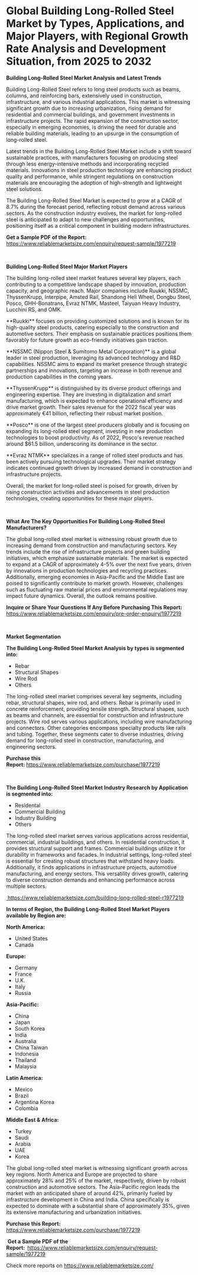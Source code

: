 <p><h1>Global Building Long-Rolled Steel Market by Types, Applications, and Major Players, with Regional Growth Rate Analysis and Development Situation, from 2025 to 2032</h1></p><p><strong>Building Long-Rolled Steel Market Analysis and Latest Trends</strong></p>
<p><p>Building Long-Rolled Steel refers to long steel products such as beams, columns, and reinforcing bars, extensively used in construction, infrastructure, and various industrial applications. This market is witnessing significant growth due to increasing urbanization, rising demand for residential and commercial buildings, and government investments in infrastructure projects. The rapid expansion of the construction sector, especially in emerging economies, is driving the need for durable and reliable building materials, leading to an upsurge in the consumption of long-rolled steel.</p><p>Latest trends in the Building Long-Rolled Steel Market include a shift toward sustainable practices, with manufacturers focusing on producing steel through less energy-intensive methods and incorporating recycled materials. Innovations in steel production technology are enhancing product quality and performance, while stringent regulations on construction materials are encouraging the adoption of high-strength and lightweight steel solutions.</p><p>The Building Long-Rolled Steel Market is expected to grow at a CAGR of 8.7% during the forecast period, reflecting robust demand across various sectors. As the construction industry evolves, the market for long-rolled steel is anticipated to adapt to new challenges and opportunities, positioning itself as a critical component in building modern infrastructures.</p></p>
<p><strong>Get a Sample PDF of the Report:&nbsp;</strong> <a href="https://www.reliablemarketsize.com/enquiry/request-sample/1977219?utm_campaign=3217&utm_medium=2&utm_source=Github&utm_content=ia&utm_term=03042025&utm_id=building-long-rolled-steel">https://www.reliablemarketsize.com/enquiry/request-sample/1977219</a></p>
<p>&nbsp;</p>
<p><strong>Building Long-Rolled Steel Major Market Players</strong></p>
<p><p>The building long-rolled steel market features several key players, each contributing to a competitive landscape shaped by innovation, production capacity, and geographic reach. Major companies include Ruukki, NSSMC, ThyssenKrupp, Interpipe, Amsted Rail, Shandong Heli Wheel, Dongbu Steel, Posco, GHH-Bonatrans, Evraz NTMK, Masteel, Taiyuan Heavy Industry, Lucchini RS, and OMK.</p><p>**Ruukki** focuses on providing customized solutions and is known for its high-quality steel products, catering especially to the construction and automotive sectors. Their emphasis on sustainable practices positions them favorably for future growth as eco-friendly initiatives gain traction.</p><p>**NSSMC (Nippon Steel & Sumitomo Metal Corporation)** is a global leader in steel production, leveraging its advanced technology and R&D capabilities. NSSMC aims to expand its market presence through strategic partnerships and innovations, targeting an increase in both revenue and production capabilities in the coming years.</p><p>**ThyssenKrupp** is distinguished by its diverse product offerings and engineering expertise. They are investing in digitalization and smart manufacturing, which is expected to enhance operational efficiency and drive market growth. Their sales revenue for the 2022 fiscal year was approximately €41 billion, reflecting their robust market position.</p><p>**Posco** is one of the largest steel producers globally and is focusing on expanding its long-rolled steel segment, investing in new production technologies to boost productivity. As of 2022, Posco's revenue reached around $61.5 billion, underscoring its dominance in the sector.</p><p>**Evraz NTMK** specializes in a range of rolled steel products and has been actively pursuing technological upgrades. Their market strategy indicates continued growth driven by increased demand in construction and infrastructure projects.</p><p>Overall, the market for long-rolled steel is poised for growth, driven by rising construction activities and advancements in steel production technologies, creating opportunities for these major players.</p></p>
<p>&nbsp;</p>
<p><strong>What Are The Key Opportunities For Building Long-Rolled Steel Manufacturers?</strong></p>
<p><p>The global long-rolled steel market is witnessing robust growth due to increasing demand from construction and manufacturing sectors. Key trends include the rise of infrastructure projects and green building initiatives, which emphasize sustainable materials. The market is expected to expand at a CAGR of approximately 4-5% over the next five years, driven by innovations in production technologies and recycling practices. Additionally, emerging economies in Asia-Pacific and the Middle East are poised to significantly contribute to market growth. However, challenges such as fluctuating raw material prices and environmental regulations may impact future dynamics. Overall, the outlook remains positive.</p></p>
<p><strong>Inquire or Share Your Questions If Any Before Purchasing This Report:</strong> <a href="https://www.reliablemarketsize.com/enquiry/pre-order-enquiry/1977219?utm_campaign=3217&utm_medium=2&utm_source=Github&utm_content=ia&utm_term=03042025&utm_id=building-long-rolled-steel">https://www.reliablemarketsize.com/enquiry/pre-order-enquiry/1977219</a></p>
<p>&nbsp;</p>
<p><strong>Market Segmentation</strong></p>
<p><strong>The Building Long-Rolled Steel Market Analysis by types is segmented into:</strong></p>
<p><ul><li>Rebar</li><li>Structural Shapes</li><li>Wire Rod</li><li>Others</li></ul></p>
<p><p>The long-rolled steel market comprises several key segments, including rebar, structural shapes, wire rod, and others. Rebar is primarily used in concrete reinforcement, providing tensile strength. Structural shapes, such as beams and channels, are essential for construction and infrastructure projects. Wire rod serves various applications, including wire manufacturing and connectors. Other categories encompass specialty products like rails and tubing. Together, these segments cater to diverse industries, driving demand for long-rolled steel in construction, manufacturing, and engineering sectors.</p></p>
<p><strong>Purchase this Report:&nbsp;</strong><a href="https://www.reliablemarketsize.com/purchase/1977219?utm_campaign=3217&utm_medium=2&utm_source=Github&utm_content=ia&utm_term=03042025&utm_id=building-long-rolled-steel">https://www.reliablemarketsize.com/purchase/1977219</a></p>
<p>&nbsp;</p>
<p><strong>The Building Long-Rolled Steel Market Industry Research by Application is segmented into:</strong></p>
<p><ul><li>Residental</li><li>Commercial Building</li><li>Industry Building</li><li>Others</li></ul></p>
<p><p>The long-rolled steel market serves various applications across residential, commercial, industrial buildings, and others. In residential construction, it provides structural support and frames. Commercial buildings utilize it for durability in frameworks and facades. In industrial settings, long-rolled steel is essential for creating robust structures that withstand heavy loads. Additionally, it finds applications in infrastructure projects, automotive manufacturing, and energy sectors. This versatility drives growth, catering to diverse construction demands and enhancing performance across multiple sectors.</p></p>
<p><a href="https://www.reliablemarketsize.com/building-long-rolled-steel-r1977219?utm_campaign=3217&utm_medium=2&utm_source=Github&utm_content=ia&utm_term=03042025&utm_id=building-long-rolled-steel">&nbsp;https://www.reliablemarketsize.com/building-long-rolled-steel-r1977219</a></p>
<p><strong>In terms of Region, the Building Long-Rolled Steel Market Players available by Region are:</strong></p>
<p>
    <p> <strong> North America: </strong>
        <ul>
            <li>United States</li>
            <li>Canada</li>
        </ul>
        </p> 
    <p> <strong> Europe: </strong>
        <ul>
            <li>Germany</li>
            <li>France</li>
            <li>U.K.</li>
            <li>Italy</li>
            <li>Russia</li>
        </ul>
        </p> 
    <p> <strong> Asia-Pacific: </strong>
        <ul>
            <li>China</li>
            <li>Japan</li>
            <li>South Korea</li>
            <li>India</li>
            <li>Australia</li>
            <li>China Taiwan</li>
            <li>Indonesia</li>
            <li>Thailand</li>
            <li>Malaysia</li>
        </ul>
        </p> 
    <p> <strong> Latin America: </strong>
        <ul>
            <li>Mexico</li>
            <li>Brazil</li>
            <li>Argentina Korea</li>
            <li>Colombia</li>
        </ul>
        </p> 
    <p> <strong> Middle East & Africa: </strong>
        <ul>
            <li>Turkey</li>
            <li>Saudi</li>
            <li>Arabia</li>
            <li>UAE</li>
            <li>Korea</li>
        </ul>
    </p>
    </p>
<p><p>The global long-rolled steel market is witnessing significant growth across key regions. North America and Europe are projected to share approximately 28% and 25% of the market, respectively, driven by robust construction and automotive sectors. The Asia-Pacific region leads the market with an anticipated share of around 42%, primarily fueled by infrastructure development in China and India. China specifically is expected to dominate with a substantial share of approximately 35%, given its extensive manufacturing and urbanization initiatives.</p></p>
<p><strong>Purchase this Report: </strong><a href="https://www.reliablemarketsize.com/purchase/1977219?utm_campaign=3217&utm_medium=2&utm_source=Github&utm_content=ia&utm_term=03042025&utm_id=building-long-rolled-steel">https://www.reliablemarketsize.com/purchase/1977219</a></p>
<p>&nbsp;<strong>Get a Sample PDF of the Report:&nbsp;&nbsp;</strong><a href="https://www.reliablemarketsize.com/enquiry/request-sample/1977219?utm_campaign=3217&utm_medium=2&utm_source=Github&utm_content=ia&utm_term=03042025&utm_id=building-long-rolled-steel">https://www.reliablemarketsize.com/enquiry/request-sample/1977219</a></p>
<p><strong></strong></p>
<p>Check more reports on <a href="https://www.reliablemarketsize.com/?utm_campaign=3217&utm_medium=2&utm_source=Github&utm_content=ia&utm_term=03042025&utm_id=building-long-rolled-steel">https://www.reliablemarketsize.com/</a></p>